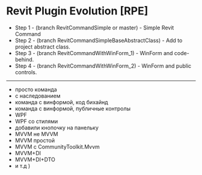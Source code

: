 # Revit Plugin Evolution [RPE]
- Step 1 - (branch RevitCommandSimple or master) - Simple Revit Command
- Step 2 - (branch RevitCommandSimpleBaseAbstractClass) - Add to project abstract class.
- Step 3 - (branch RevitCommandWithWinForm_1) - WinForm and code-behind.
- Step 4 - (branch RevitCommandWithWinForm_2) - WinForm and public controls.

------------
- просто команда
- с наследованием
- команда с винформой, код бихайнд
- команда с винформой, публичные контролы
- WPF
- WPF со стилями
- добавили кнопочку на панельку
- MVVM не MVVM
- MVVM простой
- MVVM с CommunityToolkit.Mvvm
- MVVM+DI
- MVVM+DI+DTO
- и т.д )
